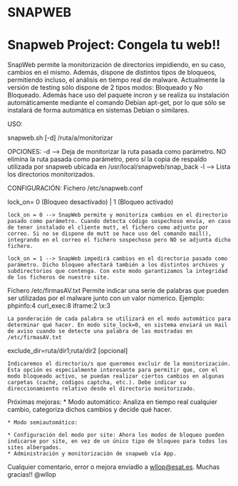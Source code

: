 # SNAPWEB
# Snapweb Project: Congela tu web!!
SnapWeb permite la monitorización de directorios impidiendo, en su caso, cambios en el mismo. Además, dispone de distintos tipos de bloqueos, permitiendo incluso, el análisis en tiempo real de malware.
Actualmente la versión de testing sólo dispone de 2 tipos modos: Bloqueado y No Bloqueado. Además hace uso del paquete incron y se realiza su instalación automáticamente mediante el comando Debian apt-get, por lo que sólo se instalará de forma automática en sistemas Debian o similares.

USO:

snapweb.sh [-d] /ruta/a/monitorizar

OPCIONES:
-d --> Deja de monitorizar la ruta pasada como parámetro. NO elimina la ruta pasada como parámetro, pero sí la copia de respaldo utilizada por snapweb ubicada en /usr/local/snapweb/snap_back
-l --> Lista los directorios monitorizados.

CONFIGURACIÓN:
Fichero /etc/snapweb.conf

lock_on= 0 (Bloqueo desactivado)    |   1 (Bloqueo activado)
	
	lock_on = 0 --> SnapWeb permite y monitoriza cambios en el directorio pasado como parámetro. Cuando detecta código sospechoso envía, en caso de tener instalado el cliente mutt, el fichero como adjunto por correo. Si no se dispone de mutt se hace uso del comando mail(), integrando en el correo el fichero sospechoso pero NO se adjunta dicho fichero.

	lock_on = 1 --> SnapWeb impedirá cambios en el directorio pasado como parámetro. Dicho bloqueo afectará también a los distintos archivos y subdirectorios que contenga. Con este modo garantizamos la integridad de los ficheros de nuestro site.


Fichero /etc/firmasAV.txt
	Permite indicar una serie de palabras que pueden ser utilizadas por el malware junto con un valor númerico. 
	Ejemplo:
		phpinfo:4
		curl_exec:8
		iframe:2
		\x:3

	La ponderación de cada palabra se utilizará en el modo automático para determinar qué hacer. En modo site_lock=0, en sistema enviará un mail de aviso cuando se detecte una palabra de las mostradas en /etc/firmasAV.txt

exclude_dir=ruta/dir1;ruta/dir2 [opcional]

	Indicaremos el directorio/s que queremos excluir de la monitorización. Esta opción es especialmente interesante para permitir que, con el modo bloqueado activo, se puedan realizar ciertos cambios en algunas carpetas (caché, códigos captcha, etc.). Debe indicar su direccionamiento relativo desde el directorio monitorizado.

Próximas mejoras:
	* Modo automático: Analiza en tiempo real cualquier cambio, categoriza dichos cambios y decide qué hacer.
 
	* Modo semiautomático: 
 
	* Configuración del modo por site: Ahora los modos de bloqueo pueden indicarse por site, en vez de un único tipo de bloqueo para todos los sites albergados.
	* Administración y monitorización de snapweb vía App.


Cualquier comentario, error o mejora enviadlo a wllop@esat.es. 
Muchas gracias!!
@wllop